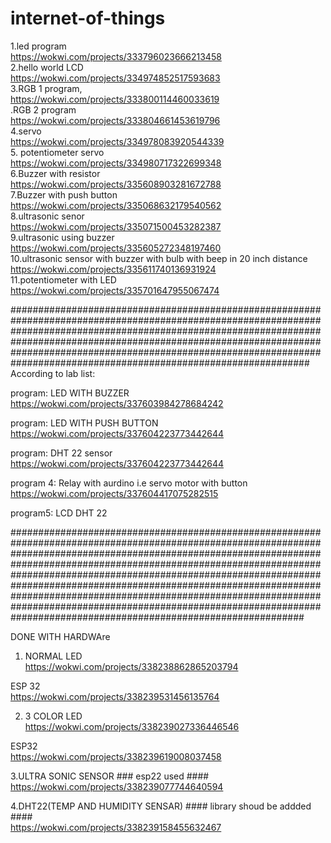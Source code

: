 # internet-of-things





1.led program<br>
https://wokwi.com/projects/333796023666213458<br>
2.hello world LCD<br>
https://wokwi.com/projects/334974852517593683<br>
3.RGB 1 program,<br>
https://wokwi.com/projects/333800114460033619<br>
.RGB 2 program<br>
https://wokwi.com/projects/333804661453619796<br>
4.servo<br>
https://wokwi.com/projects/334978083920544339<br>
5. potentiometer servo<br>
https://wokwi.com/projects/334980717322699348<br>
6.Buzzer  with resistor<br>
https://wokwi.com/projects/335608903281672788<br>
7.Buzzer with push button<br>
https://wokwi.com/projects/335068632179540562<br>
8.ultrasonic senor<br>
https://wokwi.com/projects/335071500453282387<br>
9.ultrasonic using buzzer <br>
https://wokwi.com/projects/335605272348197460<br>
10.ultrasonic sensor with buzzer with bulb with beep in 20  inch distance<br>
https://wokwi.com/projects/335611740136931924<br>
11.potentiometer with LED<br>
https://wokwi.com/projects/335701647955067474<br>




##############################################################################################################################################################################################################################################################################################################################################
According to lab list:


program:  LED WITH BUZZER
https://wokwi.com/projects/337603984278684242

program: LED WITH PUSH BUTTON
https://wokwi.com/projects/337604223773442644

program: DHT 22 sensor
https://wokwi.com/projects/337604223773442644

program 4:  Relay with  aurdino i.e servo motor with button
https://wokwi.com/projects/337604417075282515

program5: LCD DHT 22














































#####################################################################################################################################################################################################################################################################################################################################################################################################################################################################################################################

DONE WITH HARDWAre


1. NORMAL LED<br>
https://wokwi.com/projects/338238862865203794<br>

ESP 32<br>
https://wokwi.com/projects/338239531456135764<br>

2. 3 COLOR  LED<br>
https://wokwi.com/projects/338239027336446546 <br>

ESP32<br>
https://wokwi.com/projects/338239619008037458<br>

3.ULTRA SONIC SENSOR  ### esp22 used ####<br>
https://wokwi.com/projects/338239077744640594<br>

4.DHT22(TEMP AND HUMIDITY SENSAR)  #### library shoud be addded  ####<br>
https://wokwi.com/projects/338239158455632467<br>



